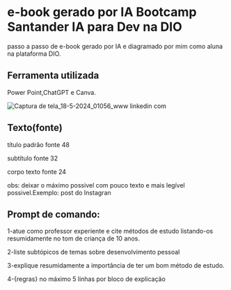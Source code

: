 # e-book gerado por IA Bootcamp Santander IA para Dev na DIO
 passo a passo de e-book gerado por IA e diagramado por mim como aluna na plataforma DIO.  
 
 ## Ferramenta utilizada  
 
 Power Point,ChatGPT e Canva.  
 
 ![Captura de tela_18-5-2024_01056_www linkedin com](https://github.com/Thayuana/e-book-gerado-por-IA-Bootcamp-Santander-IA-para-Dev-na-DIO/assets/170134813/14f82daa-cd15-4003-b1dd-6d9e5af7dc6f)  
 
 ## Texto(fonte)

 título padrão fonte 48  
 
 subtítulo fonte     32  
 
 corpo texto fonte   24  

 obs: deixar o máximo possivel com pouco texto e mais legível possivel.Exemplo: post do Instagran  
 
 

## Prompt de comando:
 1-atue como professor experiente e cite métodos de estudo listando-os resumidamente no tom de criança de 10 anos.  
 
 2-liste subtópicos de temas sobre desenvolvimento pessoal  
 
 3-explique resumidamente a importância de ter um bom método de estudo.  

 4-{regras} no máximo 5 linhas por bloco de explicação

 
 
